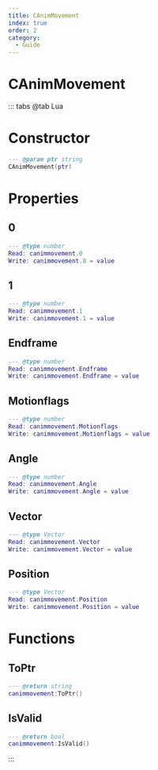 ```yaml
---
title: CAnimMovement
index: true
order: 2
category:
  - Guide
---
```


# CAnimMovement

::: tabs
@tab Lua
# Constructor
```lua
--- @param ptr string
CAnimMovement(ptr)
```
# Properties
## 0 
```lua
--- @type number
Read: canimmovement.0
Write: canimmovement.0 = value
```
## 1 
```lua
--- @type number
Read: canimmovement.1
Write: canimmovement.1 = value
```
## Endframe 
```lua
--- @type number
Read: canimmovement.Endframe
Write: canimmovement.Endframe = value
```
## Motionflags 
```lua
--- @type number
Read: canimmovement.Motionflags
Write: canimmovement.Motionflags = value
```
## Angle 
```lua
--- @type number
Read: canimmovement.Angle
Write: canimmovement.Angle = value
```
## Vector 
```lua
--- @type Vector
Read: canimmovement.Vector
Write: canimmovement.Vector = value
```
## Position 
```lua
--- @type Vector
Read: canimmovement.Position
Write: canimmovement.Position = value
```
# Functions
## ToPtr
```lua
--- @return string
canimmovement:ToPtr()
```
## IsValid
```lua
--- @return bool
canimmovement:IsValid()
```

:::